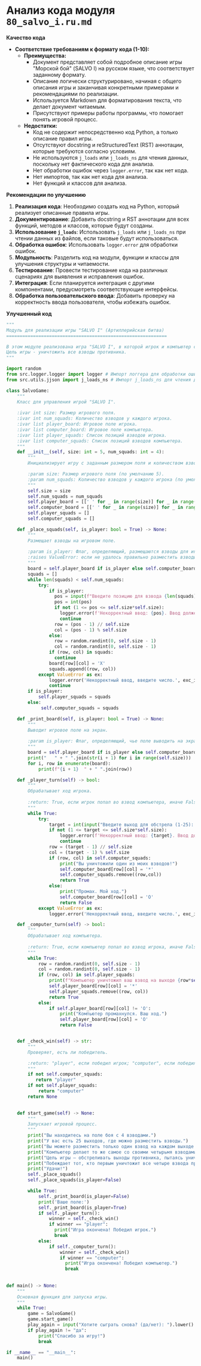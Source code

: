 # Анализ кода модуля `80_salvo_i.ru.md`

**Качество кода**

- **Соответствие требованиям к формату кода (1-10):**
    - **Преимущества:**
        - Документ представляет собой подробное описание игры "Морской бой" (SALVO I) на русском языке, что соответствует заданному формату.
        - Описание логически структурировано, начиная с общего описания игры и заканчивая конкретными примерами и рекомендациями по реализации.
        - Используется Markdown для форматирования текста, что делает документ читаемым.
        - Присутствуют примеры работы программы, что помогает понять игровой процесс.
    - **Недостатки:**
        - Код не содержит непосредственно код Python, а только описание правил игры.
        - Отсутствуют docstring и reStructuredText (RST) аннотации, которые требуются согласно условиям.
        - Не используются `j_loads` или `j_loads_ns` для чтения данных, поскольку нет фактического кода для анализа.
        - Нет обработки ошибок через `logger.error`, так как нет кода.
        - Нет импортов, так как нет кода для анализа.
        - Нет функций и классов для анализа.

**Рекомендации по улучшению**

1.  **Реализация кода**: Необходимо создать код на Python, который реализует описанные правила игры.
2.  **Документирование**: Добавить docstring и RST аннотации для всех функций, методов и классов, которые будут созданы.
3.  **Использование `j_loads`**: Использовать `j_loads` или `j_loads_ns` при чтении данных из файлов, если таковые будут использоваться.
4.  **Обработка ошибок**: Использовать `logger.error` для обработки ошибок.
5.  **Модульность**: Разделить код на модули, функции и классы для улучшения структуры и читаемости.
6.  **Тестирование**: Провести тестирование кода на различных сценариях для выявления и исправления ошибок.
7.  **Интеграция**: Если планируется интеграция с другими компонентами, предусмотреть соответствующие интерфейсы.
8. **Обработка пользовательского ввода**: Добавить проверку на корректность ввода пользователя, чтобы избежать ошибок.

**Улучшенный код**

```python
"""
Модуль для реализации игры "SALVO I" (Артиллерийская битва)
============================================================

В этом модуле реализована игра "SALVO I", в которой игрок и компьютер сражаются на игровых полях размером 5x5.
Цель игры - уничтожить все взводы противника.
"""

import random
from src.logger.logger import logger # Импорт логгера для обработки ошибок
from src.utils.jjson import j_loads_ns # Импорт j_loads_ns для чтения данных

class SalvoGame:
    """
    Класс для управления игрой "SALVO I".
    
    :ivar int size: Размер игрового поля.
    :ivar int num_squads: Количество взводов у каждого игрока.
    :ivar list player_board: Игровое поле игрока.
    :ivar list computer_board: Игровое поле компьютера.
    :ivar list player_squads: Список позиций взводов игрока.
    :ivar list computer_squads: Список позиций взводов компьютера.
    """
    def __init__(self, size: int = 5, num_squads: int = 4):
        """
        Инициализирует игру с заданным размером поля и количеством взводов.

        :param size: Размер игрового поля (по умолчанию 5).
        :param num_squads: Количество взводов у каждого игрока (по умолчанию 4).
        """
        self.size = size
        self.num_squads = num_squads
        self.player_board = [[' ' for _ in range(size)] for _ in range(size)]
        self.computer_board = [[' ' for _ in range(size)] for _ in range(size)]
        self.player_squads = []
        self.computer_squads = []

    def _place_squads(self, is_player: bool = True) -> None:
        """
        Размещает взводы на игровом поле.
        
        :param is_player: Флаг, определяющий, размещаются взводы для игрока или компьютера.
        :raises ValueError: если не удалось правильно разместить взводы
        """
        board = self.player_board if is_player else self.computer_board
        squads = []
        while len(squads) < self.num_squads:
            try:
                if is_player:
                  pos = input(f"Введите позицию для взвода {len(squads)+1} (1-{self.size*self.size}): ")
                  pos = int(pos)
                  if not (1 <= pos <= self.size*self.size):
                    logger.error(f'Некорректный ввод: {pos}. Ввод должен быть в диапазоне 1-{self.size*self.size}')
                    continue
                  row = (pos - 1) // self.size
                  col = (pos - 1) % self.size
                else:
                  row = random.randint(0, self.size - 1)
                  col = random.randint(0, self.size - 1)
                if (row, col) in squads:
                  continue
                board[row][col] = 'X'
                squads.append((row, col))
            except ValueError as ex:
                logger.error('Некорректный ввод, введите число.', exc_info=ex)
                continue
        if is_player:
            self.player_squads = squads
        else:
             self.computer_squads = squads

    def _print_board(self, is_player: bool = True) -> None:
        """
        Выводит игровое поле на экран.
        
        :param is_player: Флаг, определяющий, чье поле выводить на экран.
        """
        board = self.player_board if is_player else self.computer_board
        print("   " + " ".join(str(i + 1) for i in range(self.size)))
        for i, row in enumerate(board):
            print(f"{i + 1}  " + " ".join(row))

    def _player_turn(self) -> bool:
        """
        Обрабатывает ход игрока.
        
        :return: True, если игрок попал во взвод компьютера, иначе False
        """
        while True:
            try:
                target = int(input("Введите выход для обстрела (1-25): "))
                if not (1 <= target <= self.size*self.size):
                    logger.error(f'Некорректный ввод: {target}. Ввод должен быть в диапазоне 1-{self.size*self.size}')
                    continue
                row = (target - 1) // self.size
                col = (target - 1) % self.size
                if (row, col) in self.computer_squads:
                    print("Вы уничтожили один из моих взводов!")
                    self.computer_board[row][col] = '*'
                    self.computer_squads.remove((row,col))
                    return True
                else:
                    print("Промах. Мой ход.")
                    self.computer_board[row][col] = 'O'
                    return False
            except ValueError as ex:
                logger.error('Некорректный ввод, введите число.', exc_info=ex)

    def _computer_turn(self) -> bool:
        """
        Обрабатывает ход компьютера.
        
        :return: True, если компьютер попал во взвод игрока, иначе False
        """
        while True:
            row = random.randint(0, self.size - 1)
            col = random.randint(0, self.size - 1)
            if (row, col) in self.player_squads:
                print(f"Компьютер уничтожил ваш взвод на выходе {row*self.size+col+1}.")
                self.player_board[row][col] = '*'
                self.player_squads.remove((row, col))
                return True
            else:
                if self.player_board[row][col] != 'O':
                    print("Компьютер промахнулся. Ваш ход.")
                    self.player_board[row][col] = 'O'
                    return False


    def _check_win(self) -> str:
        """
        Проверяет, есть ли победитель.

        :return: "player", если победил игрок; "computer", если победил компьютер; None, если игра продолжается.
        """
        if not self.computer_squads:
           return "player"
        if not self.player_squads:
            return "computer"
        return None
    

    def start_game(self) -> None:
        """
        Запускает игровой процесс.
        """
        print("Вы находитесь на поле боя с 4 взводами.")
        print("У вас есть 25 выходов, где можно разместить взводы.")
        print("Вы можете разместить только один взвод на каждом выходе.")
        print("Компьютер делает то же самое со своими четырьмя взводами.")
        print("Цель игры — обстреливать выходы противника, пытаясь уничтожить все его взводы.")
        print("Побеждает тот, кто первым уничтожит все четыре взвода противника.")
        print("Удачи!")
        self._place_squads()
        self._place_squads(is_player=False)

        while True:
            self._print_board(is_player=False)
            print('Ваше поле:')
            self._print_board(is_player=True)
            if self._player_turn():
                winner = self._check_win()
                if winner == "player":
                  print("Игра окончена! Победил игрок.")
                  break
            else:
                if self._computer_turn():
                    winner = self._check_win()
                    if winner == "computer":
                      print("Игра окончена! Победил компьютер.")
                      break
        
        
def main() -> None:
    """
    Основная функция для запуска игры.
    """
    while True:
        game = SalvoGame()
        game.start_game()
        play_again = input("Хотите сыграть снова? (да/нет): ").lower()
        if play_again != "да":
            print("Спасибо за игру!")
            break

if __name__ == "__main__":
    main()
```
